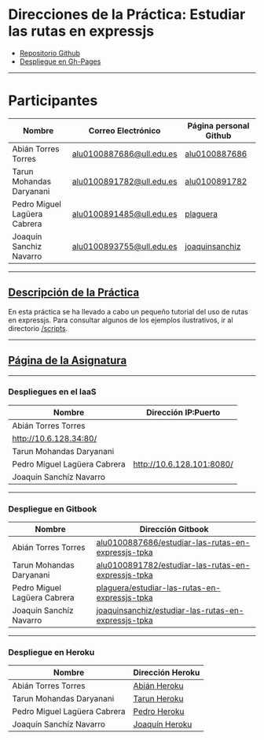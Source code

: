# Direcciones de la Práctica: Estudiar las rutas en expressjs

* [Repositorio Github](https://github.com/ULL-ESIT-PL-1617/estudiar-las-rutas-en-expressjs-tpka)
* [Despliegue en Gh-Pages](https://ull-esit-pl-1617.github.io/estudiar-las-rutas-en-expressjs-tpka/)  

---

# Participantes

| Nombre | Correo Electrónico | Página personal Github |
| --- | --- | --- |
| Abián Torres Torres | alu0100887686@ull.edu.es | [alu0100887686](https://alu0100887686.github.io/) |
| Tarun Mohandas Daryanani | alu0100891782@ull.edu.es | [alu0100891782](https://alu0100891782.github.io/) |
| Pedro Miguel Lagüera Cabrera | alu0100891485@ull.edu.es | [plaguera](https://plaguera.github.io/) |
| Joaquín Sanchiz Navarro | alu0100893755@ull.edu.es | [joaquinsanchiz](https://joaquinsanchiz.github.io/) |

---

## [Descripción de la Práctica](https://casianorodriguezleon.gitbooks.io/ull-esit-1617/practicas/practicalearningrouting.html)

En esta práctica se ha llevado a cabo un pequeño tutorial del uso de rutas en expressjs. Para consultar algunos de los ejemplos ilustrativos, ir al directorio [/scripts](/scripts).

---

## [Página de la Asignatura](https://campusvirtual.ull.es/1617/course/view.php?id=1148)

---

### Despliegues en el IaaS

| Nombre | Dirección IP:Puerto |
| --- | --- |
| Abián Torres Torres |
<http://10.6.128.34:80/> |  
| Tarun Mohandas Daryanani |  |
| Pedro Miguel Lagüera Cabrera | <http://10.6.128.101:8080/> |
| Joaquín Sanchíz Navarro |  |

---

### Despliegue en Gitbook

| Nombre | Dirección Gitbook |
| --- | --- |
| Abián Torres Torres | [alu0100887686/estudiar-las-rutas-en-expressjs-tpka](https://alu0100887686.gitbooks.io/estudiar-las-rutas-en-expressjs-tpka/content/) |
| Tarun Mohandas Daryanani | [alu0100891782/estudiar-las-rutas-en-expressjs-tpka](https://alu0100891782.gitbooks.io/estudiar-las-rutas-en-expressjs-tpka/content/) |
| Pedro Miguel Lagüera Cabrera | [plaguera/estudiar-las-rutas-en-expressjs-tpka](https://plaguera.gitbooks.io/estudiar-las-rutas-en-expressjs-tpka/content/) |
| Joaquín Sanchíz Navarro | [joaquinsanchiz/estudiar-las-rutas-en-expressjs-tpka](https://joaquinsanchiz.gitbooks.io/estudiar-las-rutas-en-expressjs-tpka/content/) |

---

### Despliegue en Heroku

| Nombre | Dirección Heroku |
| --- | --- |
| Abián Torres Torres | [Abián Heroku](https://estudiar-rutas-expressjs-abian.herokuapp.com/) |
| Tarun Mohandas Daryanani | [Tarun Heroku](https://estudiar-rutas-expressjs-tarun.herokuapp.com/) |
| Pedro Miguel Lagüera Cabrera | [Pedro Heroku](https://estudiar-rutas-expressjs-tpka.herokuapp.com/) |
| Joaquín Sanchíz Navarro | [Joaquín Heroku](https://estudiar-rutas-expressjs-tpka.herokuapp.com/) |
